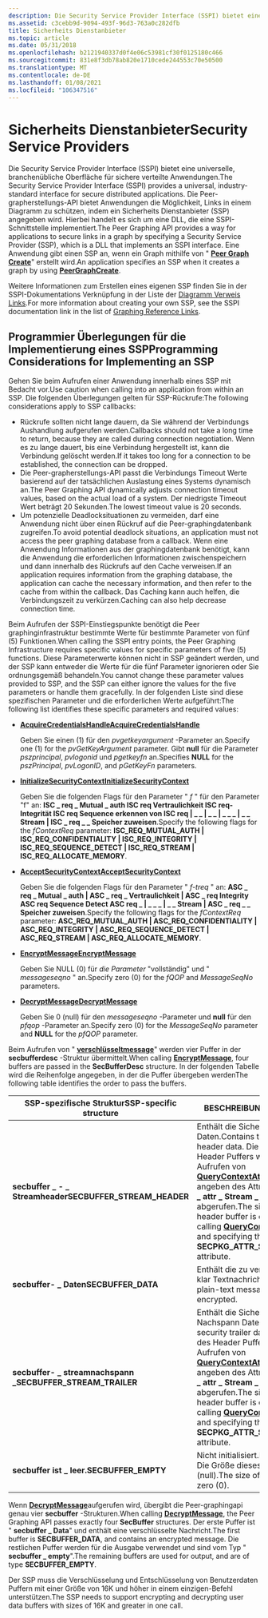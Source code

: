 ```yaml
---
description: Die Security Service Provider Interface (SSPI) bietet eine universelle, branchenübliche Oberfläche für sichere verteilte Anwendungen.
ms.assetid: c3cebb9d-9094-493f-96d3-763a0c282dfb
title: Sicherheits Dienstanbieter
ms.topic: article
ms.date: 05/31/2018
ms.openlocfilehash: b2121940337d0f4e06c53981cf30f0125180c466
ms.sourcegitcommit: 831e8f3db78ab820e1710cede244553c70e50500
ms.translationtype: MT
ms.contentlocale: de-DE
ms.lasthandoff: 01/08/2021
ms.locfileid: "106347516"
---
```

# <a name="security-service-providers"></a><span data-ttu-id="f8a54-103">Sicherheits Dienstanbieter</span><span class="sxs-lookup"><span data-stu-id="f8a54-103">Security Service Providers</span></span>

<span data-ttu-id="f8a54-104">Die Security Service Provider Interface (SSPI) bietet eine universelle, branchenübliche Oberfläche für sichere verteilte Anwendungen.</span><span class="sxs-lookup"><span data-stu-id="f8a54-104">The Security Service Provider Interface (SSPI) provides a universal, industry-standard interface for secure distributed applications.</span></span> <span data-ttu-id="f8a54-105">Die Peer-grapherstellungs-API bietet Anwendungen die Möglichkeit, Links in einem Diagramm zu schützen, indem ein Sicherheits Dienstanbieter (SSP) angegeben wird. Hierbei handelt es sich um eine DLL, die eine SSPI-Schnittstelle implementiert.</span><span class="sxs-lookup"><span data-stu-id="f8a54-105">The Peer Graphing API provides a way for applications to secure links in a graph by specifying a Security Service Provider (SSP), which is a DLL that implements an SSPI interface.</span></span> <span data-ttu-id="f8a54-106">Eine Anwendung gibt einen SSP an, wenn ein Graph mithilfe von " [**Peer Graph Create**](/windows/desktop/api/P2P/nf-p2p-peergraphcreate)" erstellt wird.</span><span class="sxs-lookup"><span data-stu-id="f8a54-106">An application specifies an SSP when it creates a graph by using [**PeerGraphCreate**](/windows/desktop/api/P2P/nf-p2p-peergraphcreate).</span></span>

<span data-ttu-id="f8a54-107">Weitere Informationen zum Erstellen eines eigenen SSP finden Sie in der SSPI-Dokumentations Verknüpfung in der Liste der [Diagramm Verweis Links](graphing-reference-links.md).</span><span class="sxs-lookup"><span data-stu-id="f8a54-107">For more information about creating your own SSP, see the SSPI documentation link in the list of [Graphing Reference Links](graphing-reference-links.md).</span></span>

## <a name="programming-considerations-for-implementing-an-ssp"></a><span data-ttu-id="f8a54-108">Programmier Überlegungen für die Implementierung eines SSP</span><span class="sxs-lookup"><span data-stu-id="f8a54-108">Programming Considerations for Implementing an SSP</span></span>

<span data-ttu-id="f8a54-109">Gehen Sie beim Aufrufen einer Anwendung innerhalb eines SSP mit Bedacht vor.</span><span class="sxs-lookup"><span data-stu-id="f8a54-109">Use caution when calling into an application from within an SSP.</span></span> <span data-ttu-id="f8a54-110">Die folgenden Überlegungen gelten für SSP-Rückrufe:</span><span class="sxs-lookup"><span data-stu-id="f8a54-110">The following considerations apply to SSP callbacks:</span></span>

-   <span data-ttu-id="f8a54-111">Rückrufe sollten nicht lange dauern, da Sie während der Verbindungs Aushandlung aufgerufen werden.</span><span class="sxs-lookup"><span data-stu-id="f8a54-111">Callbacks should not take a long time to return, because they are called during connection negotiation.</span></span> <span data-ttu-id="f8a54-112">Wenn es zu lange dauert, bis eine Verbindung hergestellt ist, kann die Verbindung gelöscht werden.</span><span class="sxs-lookup"><span data-stu-id="f8a54-112">If it takes too long for a connection to be established, the connection can be dropped.</span></span>
-   <span data-ttu-id="f8a54-113">Die Peer-grapherstellungs-API passt die Verbindungs Timeout Werte basierend auf der tatsächlichen Auslastung eines Systems dynamisch an.</span><span class="sxs-lookup"><span data-stu-id="f8a54-113">The Peer Graphing API dynamically adjusts connection timeout values, based on the actual load of a system.</span></span> <span data-ttu-id="f8a54-114">Der niedrigste Timeout Wert beträgt 20 Sekunden.</span><span class="sxs-lookup"><span data-stu-id="f8a54-114">The lowest timeout value is 20 seconds.</span></span>
-   <span data-ttu-id="f8a54-115">Um potenzielle Deadlocksituationen zu vermeiden, darf eine Anwendung nicht über einen Rückruf auf die Peer-graphingdatenbank zugreifen.</span><span class="sxs-lookup"><span data-stu-id="f8a54-115">To avoid potential deadlock situations, an application must not access the peer graphing database from a callback.</span></span> <span data-ttu-id="f8a54-116">Wenn eine Anwendung Informationen aus der graphingdatenbank benötigt, kann die Anwendung die erforderlichen Informationen zwischenspeichern und dann innerhalb des Rückrufs auf den Cache verweisen.</span><span class="sxs-lookup"><span data-stu-id="f8a54-116">If an application requires information from the graphing database, the application can cache the necessary information, and then refer to the cache from within the callback.</span></span> <span data-ttu-id="f8a54-117">Das Caching kann auch helfen, die Verbindungszeit zu verkürzen.</span><span class="sxs-lookup"><span data-stu-id="f8a54-117">Caching can also help decrease connection time.</span></span>

<span data-ttu-id="f8a54-118">Beim Aufrufen der SSPI-Einstiegspunkte benötigt die Peer graphinginfrastruktur bestimmte Werte für bestimmte Parameter von fünf (5) Funktionen.</span><span class="sxs-lookup"><span data-stu-id="f8a54-118">When calling the SSPI entry points, the Peer Graphing Infrastructure requires specific values for specific parameters of five (5) functions.</span></span> <span data-ttu-id="f8a54-119">Diese Parameterwerte können nicht in SSP geändert werden, und der SSP kann entweder die Werte für die fünf Parameter ignorieren oder Sie ordnungsgemäß behandeln.</span><span class="sxs-lookup"><span data-stu-id="f8a54-119">You cannot change these parameter values provided to SSP, and the SSP can either ignore the values for the five parameters or handle them gracefully.</span></span> <span data-ttu-id="f8a54-120">In der folgenden Liste sind diese spezifischen Parameter und die erforderlichen Werte aufgeführt:</span><span class="sxs-lookup"><span data-stu-id="f8a54-120">The following list identifies these specific parameters and required values:</span></span>

-   [<span data-ttu-id="f8a54-121">**AcquireCredentialsHandle**</span><span class="sxs-lookup"><span data-stu-id="f8a54-121">**AcquireCredentialsHandle**</span></span>](graphing-reference-links.md)

    <span data-ttu-id="f8a54-122">Geben Sie einen (1) für den *pvgetkeyargument* -Parameter an.</span><span class="sxs-lookup"><span data-stu-id="f8a54-122">Specify one (1) for the *pvGetKeyArgument* parameter.</span></span> <span data-ttu-id="f8a54-123">Gibt **null** für die Parameter *pszprincipal*, *pvlogonid* und *pgetkeyfn* an.</span><span class="sxs-lookup"><span data-stu-id="f8a54-123">Specifies **NULL** for the *pszPrincipal*, *pvLogonID*, and *pGetKeyFn* parameters.</span></span>

-   [<span data-ttu-id="f8a54-124">**InitializeSecurityContext**</span><span class="sxs-lookup"><span data-stu-id="f8a54-124">**InitializeSecurityContext**</span></span>](graphing-reference-links.md)

    <span data-ttu-id="f8a54-125">Geben Sie die folgenden Flags für den Parameter " *f* " für den Parameter "f" an: **ISC \_ req \_ Mutual \_ auth ISC req Vertraulichkeit ISC req-Integrität ISC req Sequence erkennen von ISC req \| \_ \_ \| \_ \_ \| \_ \_ \_ \| \_ \_ Stream \| ISC \_ req \_ \_ Speicher zuweisen**.</span><span class="sxs-lookup"><span data-stu-id="f8a54-125">Specify the following flags for the *fContextReq* parameter: **ISC\_REQ\_MUTUAL\_AUTH \| ISC\_REQ\_CONFIDENTIALITY \| ISC\_REQ\_INTEGRITY \| ISC\_REQ\_SEQUENCE\_DETECT \| ISC\_REQ\_STREAM \| ISC\_REQ\_ALLOCATE\_MEMORY**.</span></span>

-   [<span data-ttu-id="f8a54-126">**AcceptSecurityContext**</span><span class="sxs-lookup"><span data-stu-id="f8a54-126">**AcceptSecurityContext**</span></span>](graphing-reference-links.md)

    <span data-ttu-id="f8a54-127">Geben Sie die folgenden Flags für den Parameter " *f-treq* " an: **ASC \_ req \_ Mutual \_ auth \| ASC \_ req \_ Vertraulichkeit \| ASC \_ req Integrity ASC req Sequence Detect ASC req \_ \| \_ \_ \_ \| \_ \_ Stream \| ASC \_ req \_ \_ Speicher zuweisen**.</span><span class="sxs-lookup"><span data-stu-id="f8a54-127">Specify the following flags for the *fContextReq* parameter: **ASC\_REQ\_MUTUAL\_AUTH \| ASC\_REQ\_CONFIDENTIALITY \| ASC\_REQ\_INTEGRITY \| ASC\_REQ\_SEQUENCE\_DETECT \| ASC\_REQ\_STREAM \| ASC\_REQ\_ALLOCATE\_MEMORY**.</span></span>

-   [<span data-ttu-id="f8a54-128">**EncryptMessage**</span><span class="sxs-lookup"><span data-stu-id="f8a54-128">**EncryptMessage**</span></span>](graphing-reference-links.md)

    <span data-ttu-id="f8a54-129">Geben Sie NULL (0) für *die Parameter* "vollständig" und " *messageseqno* " an.</span><span class="sxs-lookup"><span data-stu-id="f8a54-129">Specify zero (0) for the *fQOP* and *MessageSeqNo* parameters.</span></span>

-   [<span data-ttu-id="f8a54-130">**DecryptMessage**</span><span class="sxs-lookup"><span data-stu-id="f8a54-130">**DecryptMessage**</span></span>](graphing-reference-links.md)

    <span data-ttu-id="f8a54-131">Geben Sie 0 (null) für den *messageseqno* -Parameter und **null** für den *pfqop* -Parameter an.</span><span class="sxs-lookup"><span data-stu-id="f8a54-131">Specify zero (0) for the *MessageSeqNo* parameter and **NULL** for the *pfQOP* parameter.</span></span>

<span data-ttu-id="f8a54-132">Beim Aufrufen von " [**verschlüsseltmessage**](graphing-reference-links.md)" werden vier Puffer in der **secbufferdesc** -Struktur übermittelt.</span><span class="sxs-lookup"><span data-stu-id="f8a54-132">When calling [**EncryptMessage**](graphing-reference-links.md), four buffers are passed in the **SecBufferDesc** structure.</span></span> <span data-ttu-id="f8a54-133">In der folgenden Tabelle wird die Reihenfolge angegeben, in der die Puffer übergeben werden</span><span class="sxs-lookup"><span data-stu-id="f8a54-133">The following table identifies the order to pass the buffers.</span></span>

| <span data-ttu-id="f8a54-134">SSP-spezifische Struktur</span><span class="sxs-lookup"><span data-stu-id="f8a54-134">SSP-specific structure</span></span>         | <span data-ttu-id="f8a54-135">BESCHREIBUNG</span><span class="sxs-lookup"><span data-stu-id="f8a54-135">Description</span></span>                                                                                                                                                                                                       |
|--------------------------------|-------------------------------------------------------------------------------------------------------------------------------------------------------------------------------------------------------------------|
| <span data-ttu-id="f8a54-136">**secbuffer \_ - \_ Streamheader**</span><span class="sxs-lookup"><span data-stu-id="f8a54-136">**SECBUFFER\_STREAM\_HEADER**</span></span>  | <span data-ttu-id="f8a54-137">Enthält die Sicherheits Header Daten.</span><span class="sxs-lookup"><span data-stu-id="f8a54-137">Contains the security header data.</span></span> <span data-ttu-id="f8a54-138">Die Größe des Header Puffers wird durch Aufrufen von [**QueryContextAttributes**](graphing-reference-links.md) und angeben des Attributs " **secpkg \_ attr \_ Stream \_ sizes** " abgerufen.</span><span class="sxs-lookup"><span data-stu-id="f8a54-138">The size of the header buffer is obtained by calling [**QueryContextAttributes**](graphing-reference-links.md) and specifying the **SECPKG\_ATTR\_STREAM\_SIZES** attribute.</span></span>  |
| <span data-ttu-id="f8a54-139">**secbuffer- \_ Daten**</span><span class="sxs-lookup"><span data-stu-id="f8a54-139">**SECBUFFER\_DATA**</span></span>            | <span data-ttu-id="f8a54-140">Enthält die zu verschlüsselnde klar Textnachricht.</span><span class="sxs-lookup"><span data-stu-id="f8a54-140">Contains the plain-text message to be encrypted.</span></span>                                                                                                                                                                  |
| <span data-ttu-id="f8a54-141">**secbuffer- \_ streamnachspann \_**</span><span class="sxs-lookup"><span data-stu-id="f8a54-141">**SECBUFFER\_STREAM\_TRAILER**</span></span> | <span data-ttu-id="f8a54-142">Enthält die Sicherheits Nachspann Daten.</span><span class="sxs-lookup"><span data-stu-id="f8a54-142">Contains the security trailer data.</span></span> <span data-ttu-id="f8a54-143">Die Größe des Header Puffers wird durch Aufrufen von [**QueryContextAttributes**](graphing-reference-links.md) und angeben des Attributs " **secpkg \_ attr \_ Stream \_ sizes** " abgerufen.</span><span class="sxs-lookup"><span data-stu-id="f8a54-143">The size of the header buffer is obtained by calling [**QueryContextAttributes**](graphing-reference-links.md) and specifying the **SECPKG\_ATTR\_STREAM\_SIZES** attribute.</span></span> |
| <span data-ttu-id="f8a54-144">**secbuffer ist \_ leer.**</span><span class="sxs-lookup"><span data-stu-id="f8a54-144">**SECBUFFER\_EMPTY**</span></span>           | <span data-ttu-id="f8a54-145">Nicht initialisiert.</span><span class="sxs-lookup"><span data-stu-id="f8a54-145">Not initialized.</span></span> <span data-ttu-id="f8a54-146">Die Größe dieses Puffers ist 0 (null).</span><span class="sxs-lookup"><span data-stu-id="f8a54-146">The size of this buffer is zero (0).</span></span>                                                                                                                                                             |



 

<span data-ttu-id="f8a54-147">Wenn [**DecryptMessage**](graphing-reference-links.md)aufgerufen wird, übergibt die Peer-graphingapi genau vier **secbuffer** -Strukturen.</span><span class="sxs-lookup"><span data-stu-id="f8a54-147">When calling [**DecryptMessage**](graphing-reference-links.md), the Peer Graphing API passes exactly four **SecBuffer** structures.</span></span> <span data-ttu-id="f8a54-148">Der erste Puffer ist " **secbuffer \_ Data**" und enthält eine verschlüsselte Nachricht.</span><span class="sxs-lookup"><span data-stu-id="f8a54-148">The first buffer is **SECBUFFER\_DATA**, and contains an encrypted message.</span></span> <span data-ttu-id="f8a54-149">Die restlichen Puffer werden für die Ausgabe verwendet und sind vom Typ " **secbuffer \_ empty**".</span><span class="sxs-lookup"><span data-stu-id="f8a54-149">The remaining buffers are used for output, and are of type **SECBUFFER\_EMPTY**.</span></span>

<span data-ttu-id="f8a54-150">Der SSP muss die Verschlüsselung und Entschlüsselung von Benutzerdaten Puffern mit einer Größe von 16K und höher in einem einzigen-Befehl unterstützen.</span><span class="sxs-lookup"><span data-stu-id="f8a54-150">The SSP needs to support encrypting and decrypting user data buffers with sizes of 16K and greater in one call.</span></span>

 

 



